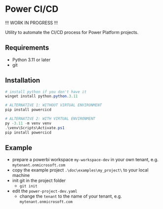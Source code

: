 # Power CI/CD

!!! WORK IN PROGRESS !!!

Utility to automate the CI/CD process for Power Platform projects.

## Requirements

- Python 3.11 or later
- git

## Installation

```powershell
# install python if you don't have it
winget install python.python.3.11

# ALTERNATIVE 1: WITHOUT VIRTUAL ENVIRONMENT
pip install powercicd

# ALTERNATIVE 2: WITH VIRTUAL ENVIRONMENT
py -3.11 -m venv venv
.\venv\Scripts\Activate.ps1
pip install powercicd 
```

## Example

- prepare a powerbi workspace `my-workspace-dev` in your own tenant, e.g. `mytenant.onmicrosoft.com`
- copy the example project `.\doc\examples\my_project\` to your local machine
- init git in the project folder
  - `git init`
- edit the `power-project-dev.yaml`
  - change the `tenant` to the name of your tenant, e.g. `mytenant.onmicrosoft.com`
